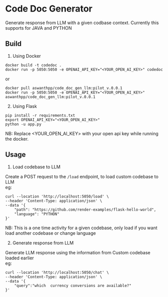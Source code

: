 # Code Doc Generator

Generate response from LLM with a given codbase context. Currently this supports for JAVA and PYTHON

## Build

1. Using Docker
```shell
docker build -t codedoc .
docker run -p 5050:5050 -e OPENAI_API_KEY="<YOUR_OPEN_AI_KEY>" codedoc
```
or 
```shell
docker pull aswanthpp/code_doc_gen_llm:pilot_v.0.0.1
docker run -p 5050:5050 -e OPENAI_API_KEY="<YOUR_OPEN_AI_KEY>" aswanthpp/code_doc_gen_llm:pilot_v.0.0.1
```

2. Using Flask
```shell
pip install -r requirements.txt
export OPENAI_API_KEY="<YOUR_OPEN_AI_KEY>"
python -u app.py                          
```

NB:  Replace <YOUR_OPEN_AI_KEY> with your open api key while running the docker.


## Usage

1. Load codebase to LLM

Create a POST request to the `/load` endpoint, to load custom codebase to LLM<br>
eg: 
```shell
curl --location 'http://localhost:5050/load' \
--header 'Content-Type: application/json' \
--data '{
    "path": "https://github.com/render-examples/flask-hello-world",
    "language": "PYTHON"
}'
```
NB: This is a one time activity for a given codebase, only load if you want load another codebase or change language

2. Generate response from LLM 

Generate LLM response using the information from Custom codebase loaded earlier<br>
eg:
```shell
curl --location 'http://localhost:5050/chat' \
--header 'Content-Type: application/json' \
--data '{
    "query":"which  currency conversions are available?"
}'
```
